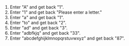 1. Enter "A" and get back "1".
2. Enter "1" and get back "Please enter a letter."
3. Enter "a" and get back "1".
4. Enter "to" and get back "2".
5. Enter "ad" and get back "3".
6. Enter "adbfkjq" and get back "33".
7. Enter "abcdefghijklmnopqrstuvwxyz" and get back "87".
